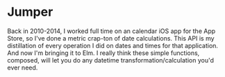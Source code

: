 # Jumper

Back in 2010-2014, I worked full time on an calendar iOS app for the App Store, so I've done a metric crap-ton of date calculations.
This API is my distillation of every operation I did on dates and times for that application. And now I'm bringing it to Elm. I really
think these simple functions, composed, will let you do any datetime transformation/calculation you'd ever need.

